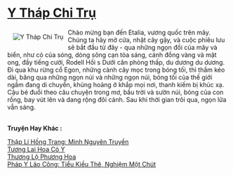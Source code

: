 <a href="https://truyentiki.com/y-thap-chi-tru.31507/" title="Y Tháp Chi Trụ"><h1>Y Tháp Chi Trụ</h1></a><div style="display:table"><img align="right" style="float: left; padding: 10px;" src="https://truyentiki.com/a/img/str/src/31507.jpg" alt="Y Tháp Chi Trụ">Chào mừng bạn đến Etalia, vương quốc trên mây. Chúng ta hãy mở cửa, nhặt cây gậy, và cuộc phiêu lưu sẽ bắt đầu từ đây - qua những ngọn đồi của mây và biển, như cỏ của sóng, dòng sông cạn tỏa sáng, cánh đồng vàng và mật ong, đầy tiếng cười, Rodell Hồi s Dưới căn phòng thấp, du dương du dương. Đi qua khu rừng cổ Egon, những cành cây mọc trong bóng tối, thì thầm kéo dài, băng qua những ngọn núi và những ngọn núi, bóng tối của thế giới ngầm đang di chuyển, khủng hoảng ở khắp mọi nơi, thanh kiếm bị khúc xạ. Cậu bé đuổi theo câu chuyện trong mơ, bầu trời và sườn núi, bóng của con rồng, bay vút lên và dang rộng đôi cánh. Sau khi thời gian trôi qua, ngọn lửa vẫn sáng.</div><p><br><b>Truyện Hay Khác :</b></p><a href="https://truyentiki.com/thap-li-hong-trang-minh-nguyen-truyen.31506/" alt="Thập Lí Hồng Trang: Minh Nguyên Truyền">Thập Lí Hồng Trang: Minh Nguyên Truyền</a><br/><a href="https://github.com/nownovels/truyenhay/tree/master/truyenhay/30343/README.md" alt="Tương Lai Hoa Cỏ Y">Tương Lai Hoa Cỏ Y</a><br/><a href="https://github.com/nownovels/top500/tree/master/truyenhay/33788/" alt="Thương Lộ Phương Hoa">Thương Lộ Phương Hoa</a><br/><a href="https://github.com/nownovels/truyenhay/tree/master/truyenhay/30790/README.md" alt="Pháp Y Lão Công: Tiểu Kiều Thê, Nghiệm Một Chút">Pháp Y Lão Công: Tiểu Kiều Thê, Nghiệm Một Chút</a><br/>